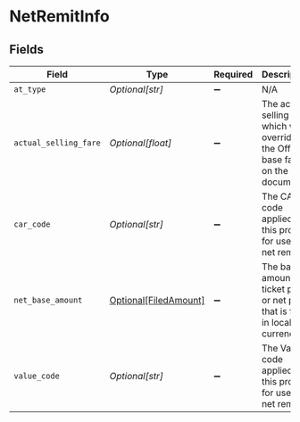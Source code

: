 # NetRemitInfo


## Fields

| Field                                                                           | Type                                                                            | Required                                                                        | Description                                                                     | Example                                                                         |
| ------------------------------------------------------------------------------- | ------------------------------------------------------------------------------- | ------------------------------------------------------------------------------- | ------------------------------------------------------------------------------- | ------------------------------------------------------------------------------- |
| `at_type`                                                                       | *Optional[str]*                                                                 | :heavy_minus_sign:                                                              | N/A                                                                             | NetRemitInfo                                                                    |
| `actual_selling_fare`                                                           | *Optional[float]*                                                               | :heavy_minus_sign:                                                              | The actual selling fare which will override the Offer base fare on the document | 100.5                                                                           |
| `car_code`                                                                      | *Optional[str]*                                                                 | :heavy_minus_sign:                                                              | The CAR code applied to this product for use in net remit                       | ACAR                                                                            |
| `net_base_amount`                                                               | [Optional[FiledAmount]](../../models/shared/filedamount.md)                     | :heavy_minus_sign:                                                              | The base amount of a ticket price or net price that is filed in local currency  |                                                                                 |
| `value_code`                                                                    | *Optional[str]*                                                                 | :heavy_minus_sign:                                                              | The Value code applied to this product for use in net remit                     | D1000                                                                           |
